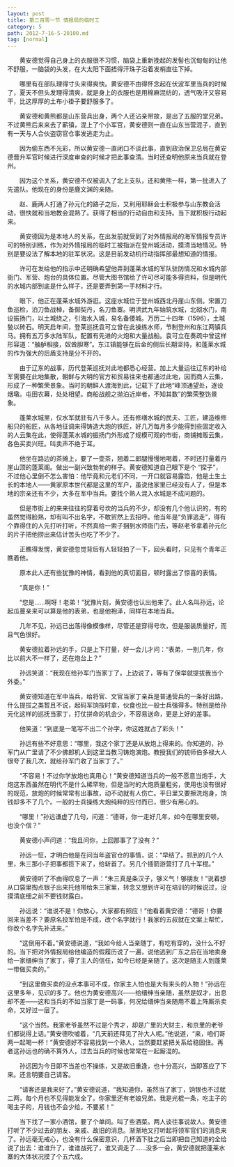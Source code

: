 ```yaml
---
layout: post
title: 第二百零一节 情报局的临时工
category: 5
path: 2012-7-16-5-20100.md
tag: [normal]
---
```


　　黄安德觉得自己身上的衣服很不习惯，脑袋上重新挽起的发髻也沉甸甸的让他不舒服，一脑袋的头发，在大太阳下面捂得汗珠子沿着发梢直往下掉。

　　哪里有在部队理得寸头来得爽快。黄安德不由得怀念起在伏波军里当兵的时候了，夏天不但头发理得清爽，就是身上的衣服也是用棉麻混纺的，透气吸汗又容易干，比这厚厚的土布小褂子要舒服多了。

　　黄安德和黄熊都是山东营兵出身，两个人还沾亲带故，是出了五服的堂兄弟。不过黄熊后来来去了蕲镇，混上了个小军官，黄安德则一直在山东当营混子，直到有一天与人合伙盗窃官仓事发逃走为止。

　　因为偷东西不光彩，所以黄安德一直闭口不谈此事，直到政治保卫总局在黄安德晋升军官时候进行深度审查的时候才把此事查清。当时还查明他原来当兵就在登州。

　　因为这个关系，黄安德不仅被调入了北上支队，还和黄熊一样，第一批进入了先遣队。他现在的身份是鹿文渊的亲随。

　　赵、鹿两人打通了孙元化的路子之后，又利用耶稣会士积极参与山东教会活动，很快就和当地教会混熟了。获得了相当的行动自由和支持。当下就积极行动起来。

　　黄安德因为是本地人的关系，在出发前就受到了对外情报局的海军情报专员许可的特别训练，作为对外情报局的临时工被指派在登州城活动，摸清当地情况。特别是要设法了解本地的驻军状况。这是目前发动机行动指挥部最想知道的情报。

　　许可在发给他的指示中还明确希望他弄到蓬莱水城的军队驻防情况和水城内部衙门、军营、炮台的具体位置。尽管大图书馆给了许可尽可能多得资料，但是明代的水城内部到底是什么样子，还是要弄到第一手材料才行。

　　眼下，他正在蓬莱水城外游逛。这座水城位于登州城西北丹崖山东侧。宋置刀鱼巡检，泊刀鱼战棹，备御契丹，名刀鱼寨。明洪武九年始筑水城，北砌水门，南设振扬门，以土城绕之，引海水入城，易名备倭城。万历二十四年（1596），土城甃以砖石。明天启年间，登莱巡抚袁可立曾在此操练水师，节制登州和东江两镇兵马。拥有五万多水陆军队，配置有先进的火炮和大量战船。袁可立在奏疏中曾这样形容道：“舳舻相接，奴酋胆寒”。东江镇能够在后金的侧后长期坚持，和蓬莱水城的作为强大的后盾支持是分不开的。

　　由于辽东的战事，历代登莱巡抚对此地都悉心经营。加上大量运往辽东的补给军需要在此地集散，朝鲜与大明的官方和贸易往来也都通过此地，因而商人云集，形成了一种繁荣景象。当时的朝鲜人渡海到此，记载下了此地“峰顶通望处，逐设烟墩。屯田农幕，处处相望。商船战舰之抛泊近岸者，不知其数”的繁荣整饬景象。

　　蓬莱水城里，仅水军就驻有八千多人。还有修缮水城的民夫、工匠，建造维修船只的船匠，从各地征调来得铸造大炮的铁匠，好几万每月多少能得到些固定收入的人云集在此，使得蓬莱水城的振扬门外形成了规模可观的市街，商铺摊贩云集，各色买卖兴旺。叫卖声不绝于耳。

　　他坐在路边的茶摊上，要了一壶茶，翘着二郎腿慢慢地喝着，不时还打量着丹崖山顶的蓬莱阁。做出一副兴致勃勃的样子。黄安德知道自己眼下是个 “探子”，不过他心里倒不怎么害怕：他毕竟和元老们不同，一开口就容易露馅，他是土生土长的本地人——黄家原本世代都是这里的军户，虽说他家里已经没有人了，但是本地的宗亲还有不少，大多在军中当兵。要找个熟人混入水城是不成问题的。

　　但是市街上的来来往往的穿着号坎的当兵的不少，却没有几个他认识的，有的虽然觉得脸熟，却有叫不出名字，不敢贸然上去招呼。他当年是“负罪逃走”，得有个靠得住的人先打听打听，不然真给一索子捆到水师衙门去，等赵老爷拿着孙元化的片子把他捞出来估计苦头也吃了不少了。

　　正瞧得发愣，黄安德忽觉背后有人轻轻拍了一下，回头看时，只见有个青年正瞧着他。

　　原本此人还有些犹豫的神情，看到他的真切面目，顿时露出了惊喜的表情。

　　“真是你！”

　　“您是……啊呀！老弟！”犹豫片刻，黄安德也认出他来了。此人名叫孙远，论起瓜蔓亲来可以算是他的表弟，也是他袍泽，同样在本地当兵。

　　几年不见，孙远已出落得像模像样，尽管还是穿得号坎，但是服装质量好，而且气色很好。

　　黄安德拉着孙远的手，只是上下打量，好一会儿才问：“表弟，一别几年，你比以前大不一样了，还在炮台上？”

　　孙远笑道：“我现在给孙军门当家丁了。上边说了，等有了保举就提拔我当个外委。”

　　黄安德知道在军中当兵，给将官、文官当家丁亲兵是普通营兵的一条好出路，什么提拔之类暂且不说，起码军饷按时拿，伙食也比一般士兵强得多。特别是给孙元化这样的巡抚当家丁，打仗拼命的机会少，不容易送命，更是上好的差事。

　　他笑道：“到底是一笔写不出二个孙字，你这姓就占了彩头！”

　　孙远有些不好意思：“哪里，我这个家丁还是从放炮上得来的。你知道的，孙军门从广里请了不少佛郎机人到这里当教习铸炮演炮。教授我们的铳师伯多禄大人很夸了我几次，就给孙军门收了当家丁了。”

　　“不容易！不过你学放炮也真用心！”黄安德知道当兵的一般不愿意当炮手，大炮这东西虽然在明代不是什么稀罕物，但是当时的大炮质量粗劣，使用也没有很好的规范，放炮的时候常常有出事故，动不动就有人伤亡。平日里又要擦洗炮身，饷钱却多不了几个。一般的士兵操练大炮纯粹的应付而已，很少有用心的。

　　“哪里！”孙远谦虚了几句，问道：“德哥，你一走好几年，如今在哪里安顿，也没个信？”

　　黄安德小声问道：“我且问你，上回那事了了没有？”

　　孙远一怔，才明白他是在问当年盗官仓的事情，说：“早结了。抓到的几个人里，朱三那小子把事都揽下来了，给斩首了。另几个插箭游营打了几十军棍。”

　　黄安德听了不由得叹息了一声：“朱三真是条汉子，够义气！够朋友！”说着想从口袋里掏点银子出来托他带给朱三家里，转念又想到许可在培训的时候说过，没摸清底细之前不要钱财露白。

　　孙远说：“谁说不是！你放心，大家都有照应！”他看着黄安德：“德哥！你要回来当差不？要原名投军怕是不成，改个名字就行！我家的五叔就在文案上帮忙，你改个名字先补进来。”

　　“这倒用不着。”黄安德说道，“我如今给人当亲随丁，有吃有穿的，没什么不好的。当下把对外情报局给他编造的假履历说了一遍，说他逃到广东之后在当地卖身给一家缙绅当了家丁，得了主人的信任，如今已经是亲随了。这次是随主人到蓬莱一带做买卖的。”

　　“到这里做买卖的没点本事可不成，你家主人怕也是大有来头的人物！”孙远在这里多年，见识的多了。他也为黄安德高兴——给缙绅当亲随，虽然是奴才，出息却不差——这和当兵的不如当家丁是一码事，何况给缙绅当亲随用不着上阵厮杀卖命，又好过一层了。

　　“这个当然。我家老爷虽然不过是个秀才，却是广里的大财主，和京里的老爷们都说得上话。”黄安德吹嘘着，“几天前还拜见了孙大人呢。”他说道，“来，咱们哥两一起喝一杯！”黄安德好不容易找到一个熟人，当然要赶紧把关系给稳固住。再者这孙远也的确不算外人，过去当兵的时候也常常在一起厮混的。

　　孙远因为今日即不当差也不操练，又是故旧重逢，也十分高兴，当即答应了下来。还言明要自己请客。

　　“请客还是我来好了。”黄安德说道，“我知道你，虽然当了家丁，饷银也不过就二两，每个月也不见得能发全了。你家里还有老娘兄弟。我是光棍一条，吃主子的喝主子的，月钱也不会少给。不要紧！”

　　当下找了一家小酒馆，要了个单间。叫了些酒菜。两人谈往事说故人。黄安德打听了不少过去的朋友、亲戚、故旧的消息。渐渐地又打听起将领军官们的消息来了。孙远毫无戒心，也没有什么保密意识，几杯酒下肚之后当即把自己知道的全给说了出去：谁谁升了，谁谁战死了，谁又调走了……没多一会，黄安德就把蓬莱水寨的大体状况摸了个五六成。
